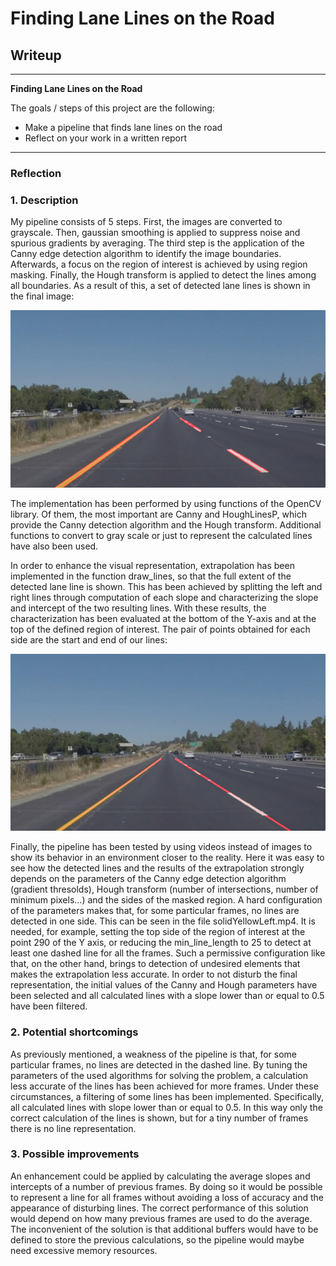 # **Finding Lane Lines on the Road** 

## Writeup

---

**Finding Lane Lines on the Road**

The goals / steps of this project are the following:
* Make a pipeline that finds lane lines on the road
* Reflect on your work in a written report

---

### Reflection

### 1. Description

My pipeline consists of 5 steps. First, the images are converted to grayscale. Then, gaussian smoothing is applied to suppress noise and spurious gradients by averaging. The third step is the application of the Canny edge detection algorithm to identify the image boundaries. Afterwards, a focus on the region of interest is achieved by using region masking. Finally, the Hough transform is applied to detect the lines among all boundaries. As a result of this, a set of detected lane lines is shown in the final image: 

[image1]: ./test_images_output/solidYellowLeft.jpg "Detected lines"
![alt text][image1]

The implementation has been performed by using functions of the OpenCV library. Of them, the most important are Canny and HoughLinesP, which provide the Canny detection algorithm and the Hough transform. Additional functions to convert to gray scale or just to represent the calculated lines have also been used.

In order to enhance the visual representation, extrapolation has been implemented in the function draw_lines, so that the full extent of the detected lane line is shown. This has been achieved by splitting the left and right lines through computation of each slope and characterizing the slope and intercept of the two resulting lines. With these results, the characterization has been evaluated at the bottom of the Y-axis and at the top of the defined region of interest. The pair of points obtained for each side are the start and end of our lines:

[image2]: ./test_images_output/solidYellowLeftFull.jpg "Detected lines after extrapolating"
![alt text][image2]

Finally, the pipeline has been tested by using videos instead of images to show its behavior in an environment closer to the reality. Here it was easy to see how the detected lines and the results of the extrapolation strongly depends on the parameters of the Canny edge detection algorithm (gradient thresolds), Hough transform (number of intersections, number of minimum pixels...) and the sides of the masked region. A hard configuration of the parameters makes that, for some particular frames, no lines are detected in one side. This can be seen in the file solidYellowLeft.mp4. It is needed, for example, setting the top side of the region of interest at the point 290 of the Y axis, or reducing the min_line_length to 25 to detect at least one dashed line for all the frames. Such a permissive configuration like that, on the other hand, brings to detection of undesired elements that makes the extrapolation less accurate. In order to not disturb the final representation, the initial values of the Canny and Hough parameters have been selected and all calculated lines with a slope lower than or equal to 0.5 have been filtered.

### 2. Potential shortcomings

As previously mentioned, a weakness of the pipeline is that, for some particular frames, no lines are detected in the dashed line. By tuning the parameters of the used algorithms for solving the problem, a calculation less accurate of the lines has been achieved for more frames. Under these circumstances, a filtering of some lines has been implemented. Specifically, all calculated lines with slope lower than or equal to 0.5. In this way only the correct calculation of the lines is shown, but for a tiny number of frames there is no line representation.

### 3. Possible improvements

An enhancement could be applied by calculating the average slopes and intercepts of a number of previous frames. By doing so it would be possible to represent a line for all frames without avoiding a loss of accuracy and the appearance of disturbing lines. The correct performance of this solution would depend on  how many previous frames are used to do the average. The inconvenient of the solution is that additional buffers would have to be defined to store the previous calculations, so the pipeline would maybe need excessive memory resources.
